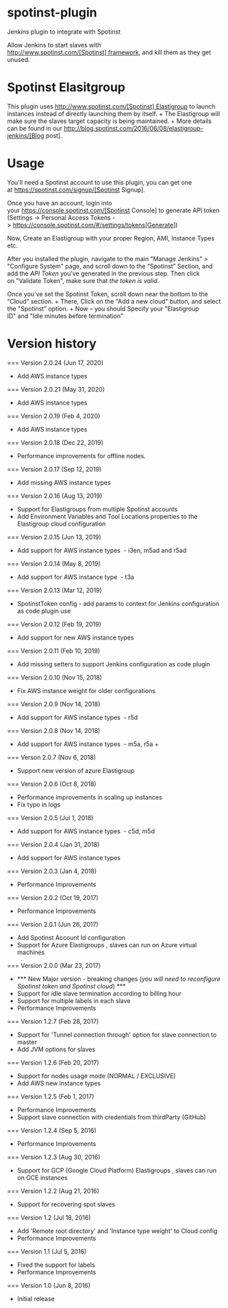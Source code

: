 # spotinst-plugin
Jenkins plugin to integrate with Spotinst

Allow Jenkins to start slaves with
http://www.spotinst.com/[Spotinst] framework, and kill them as they get
unused.

# Spotinst Elasitgroup

This plugin uses http://www.spotinst.com/[Spotinst] Elastigroup to
launch instances instead of directly launching them by itself. +
The Elastigroup will make sure the slaves target capacity is being
maintained. +
More details can be found in
our http://blog.spotinst.com/2016/06/08/elastigroup-jenkins/[Blog post].

# Usage

You'll need a Spotinst account to use this plugin, you can get one
at https://spotinst.com/signup/[Spotinst Signup].

Once you have an account, login into
your https://console.spotinst.com/[Spotinst Console] to generate API
token (Settings -> Personal Access Tokens
-> https://console.spotinst.com/#/settings/tokens[Generate])

Now, Create an Elastigroup with your proper Region, AMI, Instance Types
etc.

After you installed the plugin, navigate to the main "Manage Jenkins" >
"Configure System" page, and scroll down to the “Spotinst” Section, and
add the *API Token* you’ve generated in the previous step. Then click
on "Validate Token", make sure that *the token is valid*.

Once you’ve set the Spotinst Token, scroll down near the bottom to the
“Cloud” section. +
There, Click on the "Add a new cloud" button, and select
the "Spotinst" option. +
Now – you should Specify your "Elastigroup ID" and "Idle minutes before
termination"

# Version history

=== Version 2.0.24 (Jun 17, 2020)

* Add AWS instance types

=== Version 2.0.21 (May 31, 2020)

* Add AWS instance types


=== Version 2.0.19 (Feb 4, 2020)

* Add AWS instance types


=== Version 2.0.18 (Dec 22, 2019)

* Performance improvements for offline nodes.

=== Version 2.0.17 (Sep 12, 2019)

* Add missing AWS instance types

=== Version 2.0.16 (Aug 13, 2019)

* Support for Elastigroups from multiple Spotinst accounts
* Add Environment Variables and Tool Locations properties to the
Elastigroup cloud configuration

=== Version 2.0.15 (Jun 13, 2019)

* Add support for AWS instance types  - i3en, m5ad and r5ad

=== Version 2.0.14 (May 8, 2019)

* Add support for AWS instance type  - t3a

=== Version 2.0.13 (Mar 12, 2019)

* SpotinstToken config - add params to context for Jenkins configuration
as code plugin use

=== Version 2.0.12 (Feb 19, 2019)

* Add support for new AWS instance types

=== Version 2.0.11 (Feb 10, 2019)

* Add missing setters to support Jenkins configuration as code plugin

=== Version 2.0.10 (Nov 15, 2018)

* Fix AWS instance weight for older configurations

=== Version 2.0.9 (Nov 14, 2018)

* Add support for AWS instance types  - r5d

=== Version 2.0.8 (Nov 14, 2018)

* Add support for AWS instance types  - m5a, r5a +

=== Verson 2.0.7 (Nov 6, 2018)

* Support new version of azure Elastigroup

=== Version 2.0.6 (Oct 8, 2018)

* Performance improvements in scaling up instances
* Fix typo in logs

=== Version 2.0.5 (Jul 1, 2018)

* Add support for AWS instance types  - c5d, m5d

=== Version 2.0.4 (Jan 31, 2018)

* Add support for AWS instance types 

=== Version 2.0.3 (Jan 4, 2018)

* Performance Improvements

=== Version 2.0.2 (Oct 19, 2017)

* Performance Improvements

=== Version 2.0.1 (Jun 26, 2017)

* Add Spotinst Account Id configuration
* Support for Azure Elastigroups , slaves can run on Azure virtual
machines

=== Version 2.0.0 (Mar 23, 2017)

* *** New Major version - breaking changes (*you will need to
reconfigure Spotinst token and Spotinst cloud*) ***
* Support for idle slave termination according to billing hour
* Support for multiple labels in each slave
* Performance Improvements

=== Version 1.2.7 (Feb 28, 2017)

* Support for 'Tunnel connection through' option for slave connection to
master 
* Add JVM options for slaves

=== Version 1.2.6 (Feb 20, 2017)

* Support for nodes usage mode (NORMAL / EXCLUSIVE)
* Add AWS new instance types

=== Version 1.2.5 (Feb 1, 2017)

* Performance Improvements
* Support slave connection with credentials from thirdParty (GitHub)

=== Version 1.2.4 (Sep 5, 2016)

* Performance Improvements

=== Version 1.2.3 (Aug 30, 2016)

* Support for GCP (Google Cloud Platform) Elastigroups , slaves can run
on GCE instances 

=== Version 1.2.2 (Aug 21, 2016)

* Support for recovering spot slaves 

=== Version 1.2 (Jul 18, 2016)

* Add 'Remote root directory' and 'Instance type weight' to Cloud
config 
* Performance Improvements

=== Version 1.1 (Jul 5, 2016)

* Fixed the support for labels
* Performance Improvements

=== Version 1.0 (Jun 8, 2016)

* Initial release
